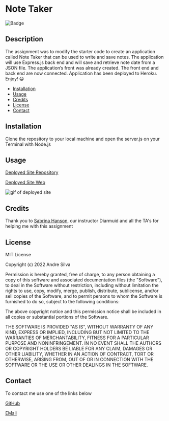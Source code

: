 # Note Taker

![Badge](https://img.shields.io/badge/AndreGitHub-MIT-green.svg)

## Description

The assignment was to modify the starter code to create an application called Note Taker that can be used to write and save notes. The application will use Express.js back end and will save and retrieve note date from a JSON file.
The application’s front was already created. The front end and back end are now connected. Application has been deployed to Heroku. Enjoy! 😀

- [Installation](#installation)
- [Usage](#usage)
- [Credits](#credits)
- [License](#license)
- [Contact](#contact)

## Installation

Clone the repository to your local machine and open the server.js on your Terminal with Node.js

## Usage

[Deployed Site Repository](https://github.com/andresilva8624/Note-Taker/)

[Deployed Site Web](https://andresilva8624.github.io/Note-Taker/)

![gif of deployed site](/public/assets/images/website.gif)

## Credits

Thank you to [Sabrina Hanson](https://www.github.com/sabhanson), our instructor Diarmuid and all the TA's for helping me with this assignment

## License

MIT License

Copyright (c) 2022 Andre Silva

Permission is hereby granted, free of charge, to any person obtaining a copy
of this software and associated documentation files (the "Software"), to deal
in the Software without restriction, including without limitation the rights
to use, copy, modify, merge, publish, distribute, sublicense, and/or sell
copies of the Software, and to permit persons to whom the Software is
furnished to do so, subject to the following conditions:

The above copyright notice and this permission notice shall be included in all
copies or substantial portions of the Software.

THE SOFTWARE IS PROVIDED "AS IS", WITHOUT WARRANTY OF ANY KIND, EXPRESS OR
IMPLIED, INCLUDING BUT NOT LIMITED TO THE WARRANTIES OF MERCHANTABILITY,
FITNESS FOR A PARTICULAR PURPOSE AND NONINFRINGEMENT. IN NO EVENT SHALL THE
AUTHORS OR COPYRIGHT HOLDERS BE LIABLE FOR ANY CLAIM, DAMAGES OR OTHER
LIABILITY, WHETHER IN AN ACTION OF CONTRACT, TORT OR OTHERWISE, ARISING FROM,
OUT OF OR IN CONNECTION WITH THE SOFTWARE OR THE USE OR OTHER DEALINGS IN THE
SOFTWARE.

## Contact

To contact me use one of the links below

[GitHub](https://www.github.com/andresilva8624)

[EMail](mailto:andresilva8624@gmail.com)

